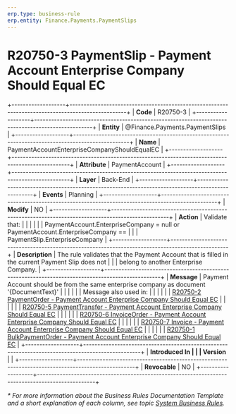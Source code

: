 ```yaml
---
erp.type: business-rule
erp.entity: Finance.Payments.PaymentSlips
---
```


# R20750-3 PaymentSlip - Payment Account Enterprise Company Should Equal EC
+-------------------+--------------------------------------------------------------------------------------------------+
| **Code**          | R20750-3                                                                                         |
+-------------------+--------------------------------------------------------------------------------------------------+
| **Entity**        | @Finance.Payments.PaymentSlips                                                                   |
+-------------------+--------------------------------------------------------------------------------------------------+
| **Name**          | PaymentAccountEnterpriseCompanyShouldEqualEC                                                     |
+-------------------+--------------------------------------------------------------------------------------------------+
| **Attribute**     | PaymentAccount                                                                                   |
+-------------------+--------------------------------------------------------------------------------------------------+
| **Layer**         | Back-End                                                                                         |
+-------------------+--------------------------------------------------------------------------------------------------+
| **Events**        | Planning                                                                                         |
+-------------------+--------------------------------------------------------------------------------------------------+
| **Modify**        | NO                                                                                               |
+-------------------+--------------------------------------------------------------------------------------------------+
| **Action**        | Validate that:                                                                                   |
|                   |                                                                                                  |
|                   | PaymentAccount.EnterpriseCompany = null or PaymentAccount.EnterpriseCompany ==                   |
|                   | PaymentSlip.EnterpriseCompany                                                                    |
+-------------------+--------------------------------------------------------------------------------------------------+
| **Description**   | The rule validates that the Payment Account that is filled in the current Payment Slip does not  |
|                   | belong to another Enterprise Company.                                                            |
+-------------------+--------------------------------------------------------------------------------------------------+
| **Message**       | Payment Account should be from the same enterprise company as document \'{DocumentText}\'        |
|                   |                                                                                                  |
|                   | Message also used in:                                                                            |
|                   |                                                                                                  |
|                   | [R20750-2 PaymentOrder - Payment Account Enterprise Company Should Equal EC](R20750-2.md)        |
|                   |                                                                                                  |
|                   | [R20750-5 PaymentTransfer - Payment Account Enterprise Company Should Equal EC](R20750-5.md)     |
|                   |                                                                                                  |
|                   | [R20750-6 InvoiceOrder - Payment Account Enterprise Company Should Equal EC](R20750-6.md)        |
|                   |                                                                                                  |
|                   | [R20750-7 Invoice - Payment Account Enterprise Company Should Equal EC](R20750-7.md)             |
|                   |                                                                                                  |
|                   | [R20750-1 BulkPaymentOrder - Payment Account Enterprise Company Should Equal EC](R20750-1.md)    |
+-------------------+--------------------------------------------------------------------------------------------------+
| **Introduced In   |                                                                                                  |
| Version**         |                                                                                                  |
+-------------------+--------------------------------------------------------------------------------------------------+
| **Revocable**     | NO                                                                                               |
+-------------------+--------------------------------------------------------------------------------------------------+

*\* For more information about the Business Rules Documentation Template and a short explanation of each column, see
topic [System Business Rules](../templates/template-description-system-business-rules.md).*
